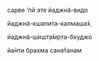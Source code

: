 сарве ’пй эте йаджн̃а-видо

йаджн̃а-кшапита-калмаша̄х̣

йаджн̃а-ш́ишт̣а̄мр̣та-бхуджо

йа̄нти брахма сана̄танам